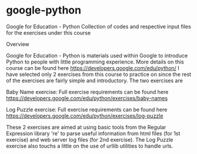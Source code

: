 # google-python
Google for Education - Python
Collection of codes and respective input files for the exercises under this course

Overview

Google for Education - Python is materials used within Google to introduce Python to people with little programming experience.
More details on this course can be found here https://developers.google.com/edu/python/
I have selected only 2 exercises from this course to practice on since the rest of the exercises are fairly simple and introductory.
The two exercises are 

Baby Name exercise:
Full exercise requirements can be found here
https://developers.google.com/edu/python/exercises/baby-names

Log Puzzle exercise:
Full exercise requirements can be found here
https://developers.google.com/edu/python/exercises/log-puzzle

These 2 exercises are aimed at using basic tools from the Regular Expression library 're' to parse useful information from
html files (for 1st exercise) and web server log files (for 2nd exercise). The Log Puzzle exercise also touchs a little on
the use of urllib utilities to handle urls.




